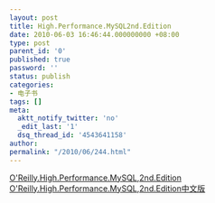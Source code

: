 ```yaml
---
layout: post
title: High.Performance.MySQL2nd.Edition
date: 2010-06-03 16:46:44.000000000 +08:00
type: post
parent_id: '0'
published: true
password: ''
status: publish
categories:
- 电子书
tags: []
meta:
  aktt_notify_twitter: 'no'
  _edit_last: '1'
  dsq_thread_id: '4543641158'
author: 
permalink: "/2010/06/244.html"
---
```

[O'Reilly.High.Performance.MySQL,2nd.Edition](http://blog.00rz.com/wp-content/uploads/2010/06/OReilly.High.Performance.MySQL2nd.Edition.pdf.tar.g)  
[O'Reilly.High.Performance.MySQL,2nd.Edition中文版](http://blog.00rz.com/wp-content/uploads/2010/06/OReilly.High.Performance.MySQL2nd.Edition-chinese.pdf.tar.g)

